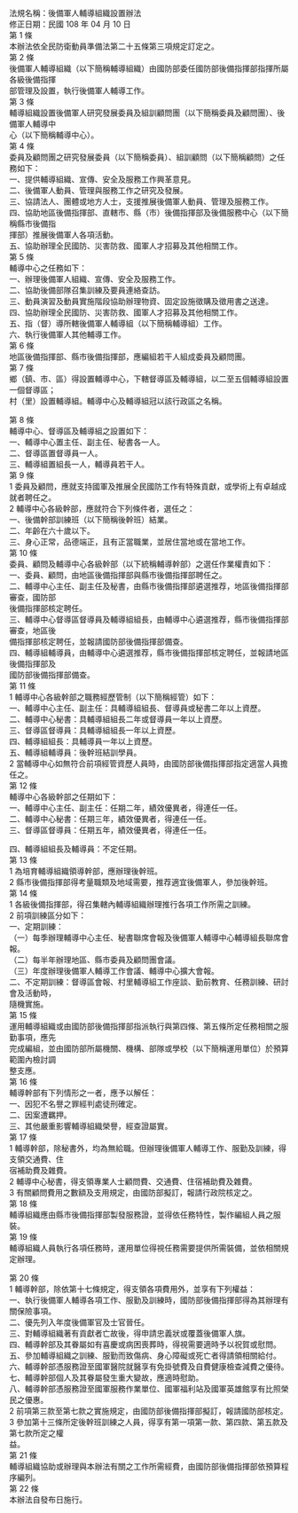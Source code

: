 法規名稱：後備軍人輔導組織設置辦法  
修正日期：民國 108 年 04 月 10 日  
第 1 條  
本辦法依全民防衛動員準備法第二十五條第三項規定訂定之。  
第 2 條  
後備軍人輔導組織（以下簡稱輔導組織）由國防部委任國防部後備指揮部指揮所屬各級後備指揮  
部管理及設置，執行後備軍人輔導工作。  
第 3 條  
輔導組織設置後備軍人研究發展委員及組訓顧問團（以下簡稱委員及顧問團）、後備軍人輔導中  
心（以下簡稱輔導中心）。  
第 4 條  
委員及顧問團之研究發展委員（以下簡稱委員）、組訓顧問（以下簡稱顧問）之任務如下：  
一、提供輔導組織、宣傳、安全及服務工作興革意見。  
二、後備軍人動員、管理與服務工作之研究及發展。  
三、協請法人、團體或地方人士，支援推展後備軍人動員、管理及服務工作。  
四、協助地區後備指揮部、直轄市、縣（市）後備指揮部及後備服務中心（以下簡稱縣市後備指  
揮部）推展後備軍人各項活動。  
五、協助辦理全民國防、災害防救、國軍人才招募及其他相關工作。  
第 5 條  
輔導中心之任務如下：  
一、辦理後備軍人組織、宣傳、安全及服務工作。  
二、協助後備部隊召集訓練及要員連絡查訪。  
三、動員演習及動員實施階段協助辦理物資、固定設施徵購及徵用書之送達。  
四、協助辦理全民國防、災害防救、國軍人才招募及其他相關工作。  
五、指（督）導所轄後備軍人輔導組（以下簡稱輔導組）工作。  
六、執行後備軍人其他輔導工作。  
第 6 條  
地區後備指揮部、縣市後備指揮部，應編組若干人組成委員及顧問團。  
第 7 條  
鄉（鎮、市、區）得設置輔導中心，下轄督導區及輔導組，以二至五個輔導組設置一個督導區；  
村（里）設置輔導組。輔導中心及輔導組冠以該行政區之名稱。  


第 8 條  
輔導中心、督導區及輔導組之設置如下：  
一、輔導中心置主任、副主任、秘書各一人。  
二、督導區置督導員一人。  
三、輔導組置組長一人，輔導員若干人。  
第 9 條  
1 委員及顧問，應就支持國軍及推展全民國防工作有特殊貢獻，或學術上有卓越成就者聘任之。  
2 輔導中心各級幹部，應就符合下列條件者，選任之：  
一、後備幹部訓練班（以下簡稱後幹班）結業。  
二、年齡在六十歲以下。  
三、身心正常，品德端正，且有正當職業，並居住當地或在當地工作。  
第 10 條  
委員、顧問及輔導中心各級幹部（以下統稱輔導幹部）之選任作業權責如下：  
一、委員、顧問，由地區後備指揮部與縣市後備指揮部聘任之。  
二、輔導中心主任、副主任及秘書，由縣市後備指揮部遴選推荐，地區後備指揮部審查，國防部  
後備指揮部核定聘任。  
三、輔導中心督導區督導員及輔導組組長，由輔導中心遴選推荐，縣市後備指揮部審查，地區後  
備指揮部核定聘任，並報請國防部後備指揮部備查。  
四、輔導組輔導員，由輔導中心遴選推荐，縣市後備指揮部核定聘任，並報請地區後備指揮部及  
國防部後備指揮部備查。  
第 11 條  
1 輔導中心各級幹部之職務經歷管制（以下簡稱經管）如下：  
一、輔導中心主任、副主任：具輔導組組長、督導員或秘書二年以上資歷。  
二、輔導中心秘書：具輔導組組長二年或督導員一年以上資歷。  
三、督導區督導員：具輔導組組長一年以上資歷。  
四、輔導組組長：具輔導員一年以上資歷。  
五、輔導組輔導員：後幹班結訓學員。  
2 當輔導中心如無符合前項經管資歷人員時，由國防部後備指揮部指定適當人員擔任之。  
第 12 條  
輔導中心各級幹部之任期如下：  
一、輔導中心主任、副主任：任期二年，績效優異者，得連任一任。  
二、輔導中心秘書：任期三年，績效優異者，得連任一任。  
三、督導區督導員：任期五年，績效優異者，得連任一任。  


四、輔導組組長及輔導員：不定任期。  
第 13 條  
1 為培育輔導組織領導幹部，應辦理後幹班。  
2 縣市後備指揮部得考量職類及地域需要，推荐適宜後備軍人，參加後幹班。  
第 14 條  
1 各級後備指揮部，得召集轄內輔導組織辦理推行各項工作所需之訓練。  
2 前項訓練區分如下：  
一、定期訓練：  
（一）每季辦理輔導中心主任、秘書聯席會報及後備軍人輔導中心輔導組長聯席會報。  
（二）每半年辦理地區、縣市委員及顧問團會議。  
（三）年度辦理後備軍人輔導工作會議、輔導中心擴大會報。  
二、不定期訓練：督導區會報、村里輔導組工作座談、勤前教育、任務訓練、研討會及活動時，  
隨機實施。  
第 15 條  
運用輔導組織或由國防部後備指揮部指派執行與第四條、第五條所定任務相關之服勤事項，應先  
完成編組，並由國防部所屬機關、機構、部隊或學校（以下簡稱運用單位）於預算範圍內檢討調  
整支應。  
第 16 條  
輔導幹部有下列情形之一者，應予以解任：  
一、因犯不名譽之罪經判處徒刑確定。  
二、因案遭羈押。  
三、其他嚴重影響輔導組織榮譽，經查證屬實。  
第 17 條  
1 輔導幹部，除秘書外，均為無給職。但辦理後備軍人輔導工作、服勤及訓練，得支領交通費、住  
宿補助費及雜費。  
2 輔導中心秘書，得支領專業人士顧問費、交通費、住宿補助費及雜費。  
3 有關顧問費用之數額及支用規定，由國防部擬訂，報請行政院核定之。  
第 18 條  
輔導組織應由縣市後備指揮部製發服務證，並得依任務特性，製作編組人員之服裝。  
第 19 條  
輔導組織人員執行各項任務時，運用單位得視任務需要提供所需裝備，並依相關規定辦理。  


第 20 條  
1 輔導幹部，除依第十七條規定，得支領各項費用外，並享有下列權益：  
一、執行後備軍人輔導各項工作、服勤及訓練時，國防部後備指揮部得為其辦理有關保險事項。  
二、優先列入年度後備軍官及士官晉任。  
三、對輔導組織著有貢獻者亡故後，得申請忠義狀或覆蓋後備軍人旗。  
四、輔導幹部及其眷屬如有喜慶或病困喪葬時，得視需要適時予以祝賀或慰問。  
五、參加輔導組織之訓練、服勤而致傷病、身心障礙或死亡者得請領相關給付。  
六、輔導幹部憑服務證至國軍醫院就醫享有免掛號費及自費健康檢查減費之優待。  
七、輔導幹部個人及其眷屬發生重大變故，應適時慰助。  
八、輔導幹部憑服務證至國軍服務作業單位、國軍福利站及國軍英雄館享有比照榮民之優惠。  
2 前項第三款至第七款之實施規定，由國防部後備指揮部擬訂，報請國防部核定。  
3 參加第十三條所定後幹班訓練之人員，得享有第一項第一款、第四款、第五款及第七款所定之權  
益。  
第 21 條  
輔導組織協助或辦理與本辦法有關之工作所需經費，由國防部後備指揮部依預算程序編列。  
第 22 條  
本辦法自發布日施行。  


